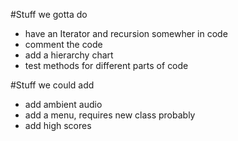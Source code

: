 #Stuff we gotta do
- have an Iterator and recursion somewher in code
- comment the code
- add a hierarchy chart
- test methods for different parts of code

#Stuff we could add
- add ambient audio
- add a menu, requires new class probably
- add high scores
